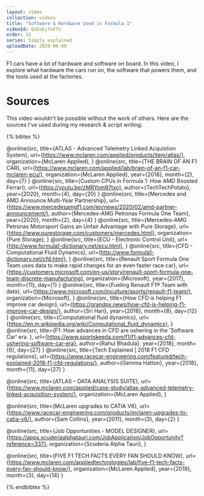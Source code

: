 ```yaml
---
layout: video
collection: videos
title: "Software & Hardware Used in Formula 1"
videoId: QuDxbjfxFfc
order: 32
series: Simply explained
uploadDate: 2020-06-09
---
```


F1 cars have a lot of hardware and software on board. In this video, I explore what hardware the cars run on, the software that powers them, and the tools used at the factories.

# Sources
This video wouldn't be possible without the work of others. Here are the sources I've used during my research & script writing:

{% bibtex %}

@online{src,
    title={ATLAS - Advanced Telemetry Linked Acquistion System},
    url={https://www.mclaren.com/applied/products/item/atlas/},
    organization={McLaren Applied},
}
@online{src,
    title={THE BRAIN OF AN F1 CAR},
    url={https://www.mclaren.com/applied/lab/brain-of-an-f1-car-mclaren-ecu/},
    organization={McLaren Applied},
    year={2018},
    month={2},
    day={7}
}
@online{src,
    title={Custom CPUs in Formula 1: How AMD Boosted Ferrari},
    url={https://youtu.be/zMRYom97txo},
    author={TechTechPotato},
    year={2020},
    month={4},
    day={20}
}
@online{src,
    title={Mercedes and AMD Announce Multi-Year Partnership},
    url={https://www.mercedesamgf1.com/en/news/2020/02/amd-partner-announcement/},
    author={Mercedes-AMG Petronas Formula One Team},
    year={2020},
    month={2},
    day={4}
}
@online{src,
    title={Mercedes-AMG Petronas Motorsport Gains an Unfair Advantage with Pure Storage},
    url={https://www.purestorage.com/customers/mercedes.html},
    organization={Pure Storage},
}
@online{src,
    title={ECU - Electronic Control Unit},
    url={http://www.formula1-dictionary.net/ecu.html},
}
@online{src,
    title={CFD - Computational Fluid Dynamics},
    url={http://www.formula1-dictionary.net/cfd.html},
}
@online{src,
    title={Renault Sport Formula One Team uses data to make rapid changes for an even faster race car},
    url={https://customers.microsoft.com/en-us/story/renault-sport-formula-one-team-discrete-manufacturing},
    organization={Microsoft},
    year={2017},
    month={11},
    day={1}
}
@online{src,
    title={Fueling Renault F1® Team with data},
    url={https://www.microsoft.com/inculture/sports/renault-f1-team/},
    organization={Microsoft},
}
@online{src,
    title={How CFD is helping F1 improve car design},
    url={https://grandpx.news/how-cfd-is-helping-f1-improve-car-design/},
    author={Sri Hari},
    year={2018},
    month={8},
    day={12}
}
@online{src,
    title={Computational fluid dynamics},
    url={https://en.m.wikipedia.org/wiki/Computational_fluid_dynamics},
}
@online{src,
    title={F1: How advances in CFD are ushering in the 'Software Car' era. },
    url={https://www.sportskeeda.com/f1/f1-advances-cfd-ushering-software-car-era},
    author={Rahul Bhadula},
    year={2018},
    month={6},
    day={27}
}
@online{src,
    title={Tech Explained | 2018 F1 CFD regulations},
    url={https://www.racecar-engineering.com/featured/tech-explained-2018-f1-cfd-regulations/},
    author={Gemma Hatton},
    year={2018},
    month={11},
    day={27}
}

@online{src,
    title={ATLAS – DATA ANALYSIS SUITE},
    url={https://www.mclaren.com/applied/case-study/atlas-advanced-telemetry-linked-acquisition-system/},
    organization={McLaren Applied},
}

@online{src,
    title={McLaren upgrades to CATIA V6},
    url={https://www.racecar-engineering.com/products/mclaren-upgrades-to-catia-v6/},
    author={Sam Collins},
    year={2011},
    month={3},
    day={2}
}

@online{src,
    title={Job Opportunities - MODEL DESIGNER},
    url={https://apps.scuderiaalphatauri.com/JobApplication/JobOpportunity?reference=337},
    organization={Scuderia Alpha Tauri},
}

@online{src,
    title={FIVE F1 TECH FACTS EVERY FAN SHOULD KNOW},
    url={https://www.mclaren.com/appliedtechnologies/lab/five-f1-tech-facts-every-fan-should-know/},
    organization={McLaren Applied},
    year={2019},
    month={3},
    day={14}
}

{% endbibtex %}
